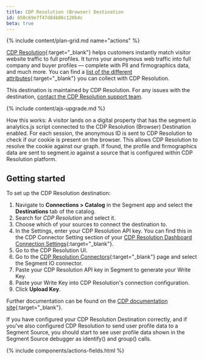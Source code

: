 ```yaml
---
title: CDP Resolution (Browser) Destination
id: 650c69e7f47d84b86c120b4c
beta: true
---
```



{% include content/plan-grid.md name="actions" %}

[CDP Resolution](https://cdpresolution.com?utm_source=segmentio&utm_medium=docs&utm_campaign=partners){:target="_blank"} helps customers instantly match visitor website traffic to full profiles. It turns your anonymous web traffic into full company and buyer profiles — complete with PII and firmographics data, and much more. You can find a [list of the different attributes](https://cdpresolution.com/theattributes?utm_source=segmentio&utm_medium=docs&utm_campaign=partners){:target="_blank"} you can collect with CDP Resolution.

This destination is maintained by CDP Resolution. For any issues with the destination, [contact the CDP Resolution support team](mailto:support@cdpresolution.com).

{% include content/ajs-upgrade.md %}

How this works: A visitor lands on a digital property that has the segment.io analytics.js script connected to the CDP Resolution (Browser) Destination enabled.  For each session, the anonymous ID is sent to CDP Resolution to check if our cookie is present on the browser.  This allows CDP Resolution to resolve the cookie against our graph. If found, the profile and firmographics data are sent to segment.io against a source that is configured within CDP Resolution platform.

## Getting started

To set up the CDP Resolution destination:
1.	Navigate to **Connections > Catalog** in the Segment app and select the **Destinations** tab of the catalog. 
2.	Search for *CDP Resolution* and select it.
3. Choose which of your sources to connect the destination to.
4.	In the Settings, enter your CDP Resolution API key. You can find this in the CDP Connector Setting section of your [CDP Resolution Dashboard Connection Settings](https://app.cdpresolution.com/administration/cdp-connections/segment-io-f4241?utm_source=segmentio&utm_medium=docs&utm_campaign=partners){:target="_blank"}.
5. Go to the CDP Resolution UI. 
5. Go to the [CDP Resolution Connectors](https://app.cdpresolution.com/administration/cdp-connections?utm_source=segmentio&utm_medium=docs&utm_campaign=partners){:target="_blank"} page and select the Segment IO connector.
2.	Paste your CDP Resolution API key in Segment to generate your Write Key.
3.	Paste your Write Key into CDP Resolution's connection configuration.
4.	Click **Upload Key**.

Further documentation can be found on the [CDP documentation site](https://docs.cdpresolution.com?utm_source=segmentio&utm_medium=docs&utm_campaign=partners){:target="_blank"}.

If you have configured your CDP Resolution Destination correctly, and if you've also configured CDP Resolution to send user profile data to a Segment Source, you should start to see user profile data shown in the Segment Source debugger as identify() and group() calls.

{% include components/actions-fields.html %}

